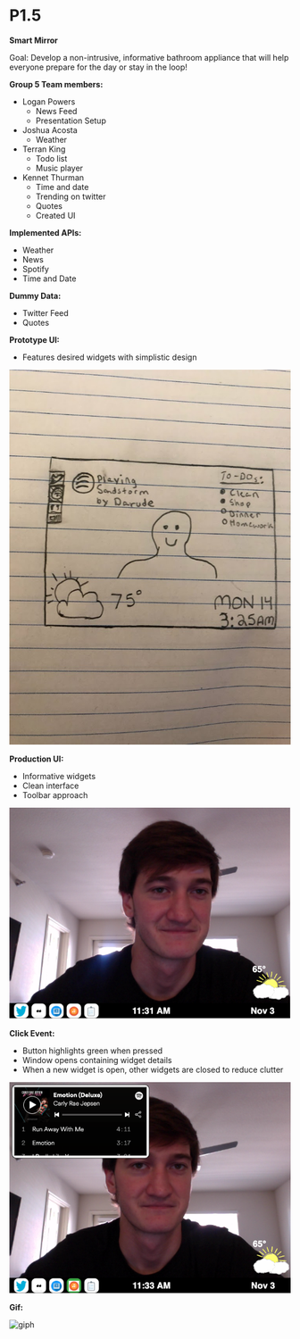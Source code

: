 # P1.5

**Smart Mirror**

Goal: Develop a non-intrusive, informative bathroom appliance that will help everyone prepare for the day or stay in the loop!

**Group 5 Team members:**
- Logan Powers
  - News Feed
  - Presentation Setup
- Joshua Acosta
  - Weather
- Terran King
  - Todo list
  - Music player
- Kennet Thurman
  - Time and date
  - Trending on twitter
  - Quotes
  - Created UI

**Implemented APIs:**
- Weather
- News
- Spotify
- Time and Date

**Dummy Data:**
- Twitter Feed
- Quotes


**Prototype UI:**
- Features desired widgets with simplistic design

![Interface](https://github.com/kennet22/HCI-Group-Project1/blob/master/interfaceV1.jpg?raw=true)

**Production UI:**
- Informative widgets
- Clean interface
- Toolbar approach

![UI](https://github.com/kennet22/HCI-Group-Project1/blob/master/baseScreen.png?raw=true)

**Click Event:**
- Button highlights green when pressed
- Window opens containing widget details
- When a new widget is open, other widgets are closed to reduce clutter

![openMusic](https://github.com/kennet22/HCI-Group-Project1/blob/master/musicOpen.png?raw=true)

**Gif:**

![giph](https://media.giphy.com/media/QYvPxbLEopSeZqZcGu/giphy.gif)
